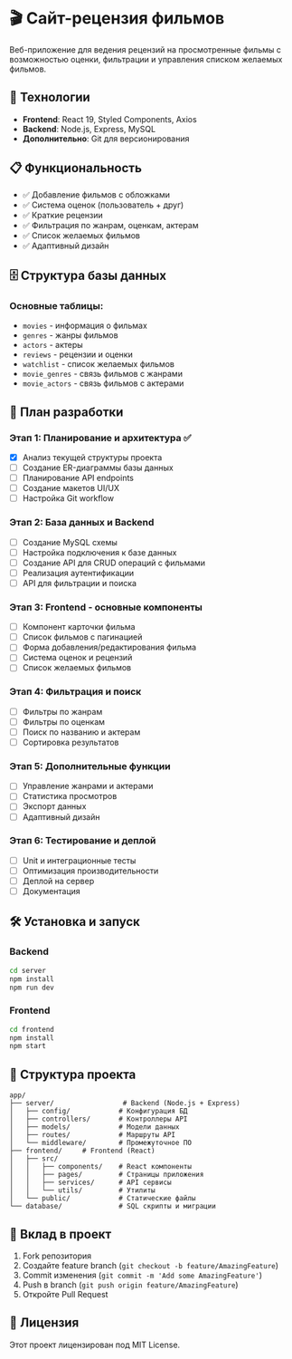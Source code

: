 # 🎬 Сайт-рецензия фильмов

Веб-приложение для ведения рецензий на просмотренные фильмы с возможностью оценки, фильтрации и управления списком желаемых фильмов.

## 🚀 Технологии

- **Frontend**: React 19, Styled Components, Axios
- **Backend**: Node.js, Express, MySQL
- **Дополнительно**: Git для версионирования

## 📋 Функциональность

- ✅ Добавление фильмов с обложками
- ✅ Система оценок (пользователь + друг)
- ✅ Краткие рецензии
- ✅ Фильтрация по жанрам, оценкам, актерам
- ✅ Список желаемых фильмов
- ✅ Адаптивный дизайн

## 🗄️ Структура базы данных

### Основные таблицы:
- `movies` - информация о фильмах
- `genres` - жанры фильмов
- `actors` - актеры
- `reviews` - рецензии и оценки
- `watchlist` - список желаемых фильмов
- `movie_genres` - связь фильмов с жанрами
- `movie_actors` - связь фильмов с актерами

## 🎯 План разработки

### Этап 1: Планирование и архитектура ✅
- [x] Анализ текущей структуры проекта
- [ ] Создание ER-диаграммы базы данных
- [ ] Планирование API endpoints
- [ ] Создание макетов UI/UX
- [ ] Настройка Git workflow

### Этап 2: База данных и Backend
- [ ] Создание MySQL схемы
- [ ] Настройка подключения к базе данных
- [ ] Создание API для CRUD операций с фильмами
- [ ] Реализация аутентификации
- [ ] API для фильтрации и поиска

### Этап 3: Frontend - основные компоненты
- [ ] Компонент карточки фильма
- [ ] Список фильмов с пагинацией
- [ ] Форма добавления/редактирования фильма
- [ ] Система оценок и рецензий
- [ ] Список желаемых фильмов

### Этап 4: Фильтрация и поиск
- [ ] Фильтры по жанрам
- [ ] Фильтры по оценкам
- [ ] Поиск по названию и актерам
- [ ] Сортировка результатов

### Этап 5: Дополнительные функции
- [ ] Управление жанрами и актерами
- [ ] Статистика просмотров
- [ ] Экспорт данных
- [ ] Адаптивный дизайн

### Этап 6: Тестирование и деплой
- [ ] Unit и интеграционные тесты
- [ ] Оптимизация производительности
- [ ] Деплой на сервер
- [ ] Документация

## 🛠️ Установка и запуск

### Backend
```bash
cd server
npm install
npm run dev
```

### Frontend
```bash
cd frontend
npm install
npm start
```

## 📁 Структура проекта

```
app/
├── server/                 # Backend (Node.js + Express)
│   ├── config/            # Конфигурация БД
│   ├── controllers/       # Контроллеры API
│   ├── models/            # Модели данных
│   ├── routes/            # Маршруты API
│   └── middleware/        # Промежуточное ПО
├── frontend/     # Frontend (React)
│   ├── src/
│   │   ├── components/    # React компоненты
│   │   ├── pages/         # Страницы приложения
│   │   ├── services/      # API сервисы
│   │   └── utils/         # Утилиты
│   └── public/            # Статические файлы
└── database/              # SQL скрипты и миграции
```

## 🤝 Вклад в проект

1. Fork репозитория
2. Создайте feature branch (`git checkout -b feature/AmazingFeature`)
3. Commit изменения (`git commit -m 'Add some AmazingFeature'`)
4. Push в branch (`git push origin feature/AmazingFeature`)
5. Откройте Pull Request

## 📝 Лицензия

Этот проект лицензирован под MIT License.
